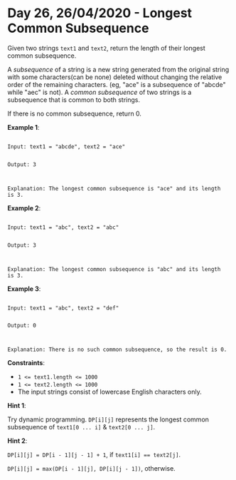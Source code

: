 # Day 26, 26/04/2020 - Longest Common Subsequence

Given two strings `text1` and `text2`, return the length of their longest common subsequence.

A *subsequence* of a string is a new string generated from the original string with some characters(can be none) deleted without changing the relative order of the remaining characters. (eg, "ace" is a subsequence of "abcde" while "aec" is not). A *common subsequence* of two strings is a subsequence that is common to both strings.

If there is no common subsequence, return 0.

**Example 1**:

<code>
Input: text1 = "abcde", text2 = "ace" 

Output: 3  

Explanation: The longest common subsequence is "ace" and its length is 3.
</code>

**Example 2**:

<code>
Input: text1 = "abc", text2 = "abc"

Output: 3

Explanation: The longest common subsequence is "abc" and its length is 3.
</code>

**Example 3**:

<code>
Input: text1 = "abc", text2 = "def"

Output: 0

Explanation: There is no such common subsequence, so the result is 0.
</code>

**Constraints**:

- `1 <= text1.length <= 1000`
- `1 <= text2.length <= 1000`
- The input strings consist of lowercase English characters only.

**Hint 1**:

Try dynamic programming. `DP[i][j]` represents the longest common subsequence of `text1[0 ... i]` & `text2[0 ... j]`.

**Hint 2**:

`DP[i][j] = DP[i - 1][j - 1] + 1`, if `text1[i] == text2[j]`.

`DP[i][j] = max(DP[i - 1][j], DP[i][j - 1])`, otherwise.